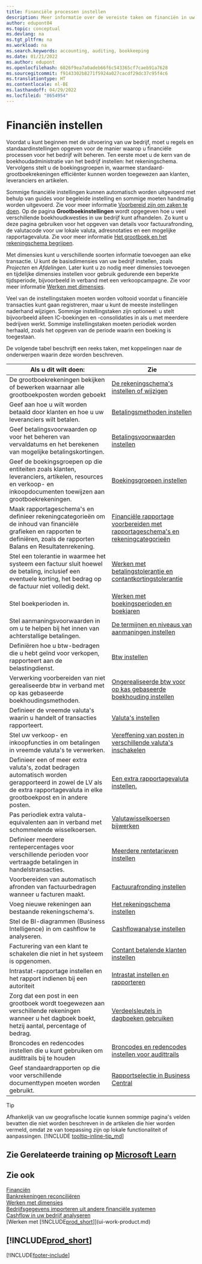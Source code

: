 ```yaml
---
title: Financiële processen instellen
description: Meer informatie over de vereiste taken om financiën in uw bedrijf in te stellen voor al uw boekhoudings-, controle- of boekingsbehoeften.
author: edupont04
ms.topic: conceptual
ms.devlang: na
ms.tgt_pltfrm: na
ms.workload: na
ms.search.keywords: accounting, auditing, bookkeeping
ms.date: 01/21/2022
ms.author: edupont
ms.openlocfilehash: 6026f9ea7a0adeb66f6c543365cf7caeb91a7628
ms.sourcegitcommit: f9143302b8271f5924a027cacdf29dc37c95f4c6
ms.translationtype: HT
ms.contentlocale: nl-BE
ms.lasthandoff: 04/29/2022
ms.locfileid: "8654954"
---
```

# <a name="setting-up-finance"></a>Financiën instellen
Voordat u kunt beginnen met de uitvoering van uw bedrijf, moet u regels en standaardinstellingen opgeven voor de manier waarop u financiële processen voor het bedrijf wilt beheren. Ten eerste moet u de kern van de boekhoudadministratie van het bedrijf instellen: het rekeningschema. Vervolgens stelt u de boekingsgroepen in, waarmee standaard-grootboekrekeningen efficiënter kunnen worden toegewezen aan klanten, leveranciers en artikelen.

Sommige financiële instellingen kunnen automatisch worden uitgevoerd met behulp van guides voor begeleide instelling en sommige moeten handmatig worden uitgevoerd. Zie voor meer informatie [Voorbereid zijn om zaken te doen](ui-get-ready-business.md). Op de pagina **Grootboekinstellingen** wordt opgegeven hoe u veel verschillende boekhoudkwesties in uw bedrijf kunt afhandelen. Zo kunt u deze pagina gebruiken voor het opgeven van details voor factuurafronding, de valutacode voor uw lokale valuta, adresnotaties en een mogelijke rapportagevaluta. Zie voor meer informatie [Het grootboek en het rekeningschema begrijpen](finance-general-ledger.md).  

Met dimensies kunt u verschillende soorten informatie toevoegen aan elke transactie. U kunt de basisdimensies van uw bedrijf instellen, zoals *Projecten* en *Afdelingen*. Later kunt u zo nodig meer dimensies toevoegen en tijdelijke dimensies instellen voor gebruik gedurende een beperkte tijdsperiode, bijvoorbeeld in verband met een verkoopcampagne. Zie voor meer informatie [Werken met dimensies](finance-dimensions.md).

Veel van de instellingstaken moeten worden voltooid voordat u financiële transacties kunt gaan registreren, maar u kunt de meeste instellingen naderhand wijzigen. Sommige instellingstaken zijn optioneel: u stelt bijvoorbeeld alleen IC-boekingen en -consolidaties in als u met meerdere bedrijven werkt. Sommige instellingstaken moeten periodiek worden herhaald, zoals het opgeven van de periode waarin een boeking is toegestaan.  

De volgende tabel beschrijft een reeks taken, met koppelingen naar de onderwerpen waarin deze worden beschreven.

| Als u dit wilt doen: | Zie |
| --- | --- |
|De grootboekrekeningen bekijken of bewerken waarnaar alle grootboekposten worden geboekt|[De rekeningschema's instellen of wijzigen](finance-setup-chart-accounts.md)|
| Geef aan hoe u wilt worden betaald door klanten en hoe u uw leveranciers wilt betalen. |[Betalingsmethoden instellen](finance-payment-methods.md) |
| Geef betalingsvoorwaarden op voor het beheren van vervaldatums en het berekenen van mogelijke betalingskortingen.|[Betalingsvoorwaarden instellen](finance-payment-terms.md) |
| Geef de boekingsgroepen op die entiteiten zoals klanten, leveranciers, artikelen, resources en verkoop- en inkoopdocumenten toewijzen aan grootboekrekeningen. |[Boekingsgroepen instellen](finance-posting-groups.md)|
|Maak rapportageschema's en definieer rekeningcategorieën om de inhoud van financiële grafieken en rapporten te definiëren, zoals de rapporten Balans en Resultatenrekening.|[Financiële rapportage voorbereiden met rapportageschema's en rekeningcategorieën](bi-how-work-account-schedule.md)|
|Stel een tolerantie in waarmee het systeem een factuur sluit hoewel de betaling, inclusief een eventuele korting, het bedrag op de factuur niet volledig dekt.|[Werken met betalingstolerantie en contantkortingstolerantie](finance-payment-tolerance-and-payment-discount-tolerance.md)|
| Stel boekperioden in. |[Werken met boekingsperioden en boekjaren](finance-accounting-periods-and-fiscal-years.md) |
|Stel aanmaningsvoorwaarden in om u te helpen bij het innen van achterstallige betalingen.|[De termijnen en niveaus van aanmaningen instellen](finance-setup-reminders.md)|
| Definiëren hoe u btw-bedragen die u hebt geïnd voor verkopen, rapporteert aan de belastingdienst. |[Btw instellen](finance-setup-vat.md)|
|Verwerking voorbereiden van niet gerealiseerde btw in verband met op kas gebaseerde boekhoudingsmethoden.|[Ongerealiseerde btw voor op kas gebaseerde boekhouding instellen](finance-setup-unrealized-vat.md)|
|Definieer de vreemde valuta's waarin u handelt of transacties rapporteert.|[Valuta's instellen](finance-set-up-currencies.md)|
| Stel uw verkoop- en inkoopfuncties in om betalingen in vreemde valuta's te verwerken.|[Vereffening van posten in verschillende valuta's inschakelen](finance-how-enable-application-ledger-entries-different-currencies.md)
|Definieer een of meer extra valuta's, zodat bedragen automatisch worden gerapporteerd in zowel de LV als de extra rapportagevaluta in elke grootboekpost en in andere posten.|[Een extra rapportagevaluta instellen.](finance-how-setup-additional-currencies.md)|
|Pas periodiek extra valuta-equivalenten aan in verband met schommelende wisselkoersen.|[Valutawisselkoersen bijwerken](finance-how-update-currencies.md)|
|Definieer meerdere rentepercentages voor verschillende perioden voor vertraagde betalingen in handelstransacties.|[Meerdere rentetarieven instellen](finance-how-to-set-up-multiple-interest-rates.md)|
|Voorbereiden van automatisch afronden van factuurbedragen wanneer u facturen maakt.|[Factuurafronding instellen](finance-set-up-invoice-rounding.md)|
| Voeg nieuwe rekeningen aan bestaande rekeningschema's. |[Het rekeningschema instellen](finance-setup-chart-accounts.md) |
| Stel de BI-diagrammen (Business Intelligence) in om cashflow te analyseren. |[Cashflowanalyse instellen](finance-setup-cash-flow-analyses.md) |
|Facturering van een klant te schakelen die niet in het systeem is opgenomen.|[Contant betalende klanten instellen](finance-how-to-set-up-cash-customers.md)|
| Intrastat-rapportage instellen en het rapport indienen bij een autoriteit | [Intrastat instellen en rapporteren](finance-how-setup-report-intrastat.md)|
|Zorg dat een post in een grootboek wordt toegewezen aan verschillende rekeningen wanneer u het dagboek boekt, hetzij aantal, percentage of bedrag.|[Verdeelsleutels in dagboeken gebruiken](ui-how-use-allocation-keys-general-journals.md)|
|Broncodes en redencodes instellen die u kunt gebruiken om audittrails bij te houden|[Broncodes en redencodes instellen voor audittrails](finance-setup-trail-codes.md)|
|Geef standaardrapporten op die voor verschillende documenttypen moeten worden gebruikt.|[Rapportselectie in Business Central](across-report-selections.md)|

> [!TIP]
> Afhankelijk van uw geografische locatie kunnen sommige pagina's velden bevatten die niet worden beschreven in de artikelen die hier worden vermeld, omdat ze van toepassing zijn op lokale functionaliteit of aanpassingen. [!INCLUDE [tooltip-inline-tip_md](includes/tooltip-inline-tip_md.md)]

## <a name="see-related-training-at-microsoft-learn"></a>Zie Gerelateerde training op [Microsoft Learn](/learn/paths/set-up-financial-management-dynamics-365-business-central/)

## <a name="see-also"></a>Zie ook

[Financiën](finance.md)  
[Bankrekeningen reconciliëren](bank-manage-bank-accounts.md)  
[Werken met dimensies](finance-dimensions.md)  
[Bedrijfsgegevens importeren uit andere financiële systemen](across-import-data-configuration-packages.md)  
[Cashflow in uw bedrijf analyseren](finance-analyze-cash-flow.md)  
[Werken met [!INCLUDE[prod_short](includes/prod_short.md)]](ui-work-product.md)  

## [!INCLUDE[prod_short](includes/free_trial_md.md)]  


[!INCLUDE[footer-include](includes/footer-banner.md)]
